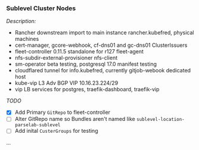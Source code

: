 ### Sublevel Cluster Nodes
 
_Description:_
 * Rancher downstream import to main instance rancher.kubefred, physical machines
 * cert-manager, gcore-webhook, cf-dns01 and gc-dns01 ClusterIssuers 
 * fleet-controller 0.11.5 standalone for r127 fleet-agent
 * nfs-subdir-external-provisioner nfs-client 
 * sm-operator beta testing, postgresql 17.0 manifest testing
 * cloudflared tunnel for info.kubefred, currently gitjob-webook dedicated host
 * kube-vip L3 Adv BGP VIP 10.16.23.224/29
 * vip LB services for postgres, traefik-dashboard, traefik-vip

_TODO_
- [x] Add Primary `GitRepo` to fleet-controller
- [ ] Alter GitRepo name so Bundles aren't named like `sublevel-location-parselab-sublevel`
- [ ] Add inital `CusterGroups` for testing

...
